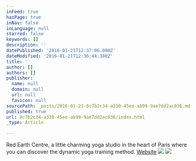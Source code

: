 ```yaml
---
inFeed: true
hasPage: true
inNav: false
inLanguage: null
starred: false
keywords: []
description: ''
datePublished: '2016-01-21T12:37:06.080Z'
dateModified: '2016-01-21T12:36:44.380Z'
title: ''
author: []
authors: []
publisher:
  name: null
  domain: null
  url: null
  favicon: null
sourcePath: _posts/2016-01-21-8c7b2c34-a330-45ee-ab99-9ae7dd2ac036.md
published: true
url: 8c7b2c34-a330-45ee-ab99-9ae7dd2ac036/index.html
_type: Article

---
```

Red Earth Centre, a little charming yoga studio in the heart of Paris where you can discover the dynamic yoga training method. [Website][0]
![](https://the-grid-user-content.s3-us-west-2.amazonaws.com/665bcaa9-a85c-4134-addb-7a0ba6cf53a0.jpg)
![](https://the-grid-user-content.s3-us-west-2.amazonaws.com/5d9f5336-bc75-484d-a442-359d9719ed6f.jpg)

[0]: http://www.redearthcentre.com/